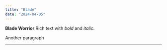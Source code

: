 ```yaml
---
title: "Blade"
date: "2024-04-05"
---
```


__Blade Worrior__
Rich text with _bold_ and _italic_.

Another paragraph
_____________________________________